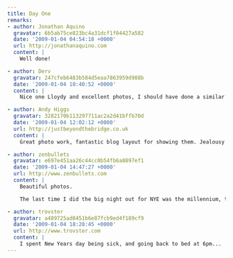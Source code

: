 ```yaml
---
title: Day One
remarks:
- author: Jonathan Aquino
  gravatar: 6b5ab75ce823bc4a31dcf1f04427a582
  date: '2009-01-04 04:54:18 +0000'
  url: http://jonathanaquino.com
  content: |
    Well done!

- author: Derv
  gravatar: 247cfeb6483b584d5eaa7863959d988b
  date: '2009-01-04 10:40:52 +0000'
  content: |
    Nice one Lloydy and excellent photos, I should have done a similar thing really. On New Years Eve I fell asleep at 11:30 so i missed out on the whole midnight celebration lol.

- author: Andy Higgs
  gravatar: 3282170b113297711ac2a2d41bffb70d
  date: '2009-01-04 12:02:12 +0000'
  url: http://justbeyondthebridge.co.uk
  content: |
    Great photo work, fantastic blog layout for showing them. Jealousy is still rife in 2009.

- author: zenbullets
  gravatar: e697e451aa26c44cc0b54fb6a8897ef1
  date: '2009-01-04 14:47:27 +0000'
  url: http://www.zenbullets.com
  content: |
    Beautiful photos.

    The last time I did the big night out for NYE was the millennium, the new year has seemed of relatively little consequence since then. It was also the night I met my wife.

- author: trovster
  gravatar: a489725ad8451b6e87fcb9ed4f189cf9
  date: '2009-01-04 18:28:45 +0000'
  url: http://www.trovster.com
  content: |
    I spent New Years day being sick, and going back to bed at 6pm...
---
```

